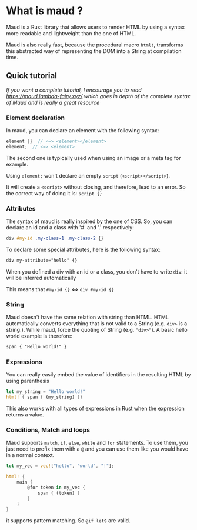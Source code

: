 # What is maud ?
Maud is a Rust library that allows users to render HTML by using a syntax more readable and lightweight than the one of HTML.

Maud is also really fast, because the procedural macro `html!`, transforms this abstracted way of representing the DOM into a String at compilation time.

## Quick tutorial

_If you want a complete tutorial, I encourage you to read <https://maud.lambda-fairy.xyz/> which goes in depth of the complete syntax of Maud and is really a great resource_

### Element declaration

In maud, you can declare an element with the following syntax:

```rs
element {}  // <=> <element></element>
element;  // <=> <element>
```

The second one is typically used when using an image or a meta tag for example.

<div class="note">

Using `element;` won't declare an empty `script` (`<script></script>`).

It will create a `<script>` without closing, and therefore, lead to an error. So the correct way of doing it is: `script {}`

</div>

### Attributes

The syntax of maud is really inspired by the one of CSS. So, you can declare an id and a class with '#' and '.' respectively:

```css
div #my-id .my-class-1 .my-class-2 {}
```

To declare some special attributes, here is the following syntax:

```css
div my-attribute="hello" {}
```

<div class="note">

When you defined a div with an id or a class, you don't have to write `div`: it will be inferred automatically

This means that `#my-id {}` <=> `div #my-id {}`

</div>

### String

Maud doesn't have the same relation with string than HTML. HTML automatically converts everything that is not valid to a String (e.g. `div>` is a string.). While maud, force the quoting of String (e.g. `"div>"`). A basic hello world example is therefore:

```css
span { "Hello world!" }
```

### Expressions

You can really easily embed the value of identifiers in the resulting HTML by using parenthesis

```rs
let my_string = "Hello world!"
html! { span { (my_string) }}
```

This also works with all types of expressions in Rust when the expression returns a value.

### Conditions, Match and loops

Maud supports `match`, `if`, `else`, `while` and `for` statements. To use them, you just need to prefix them with a `@` and you can use them like you would have in a normal context.

```rs
let my_vec = vec!["hello", "world", "!"];

html! {
    main {
        @for token in my_vec {
            span { (token) }
        }
    }
}
```

<div class="note">

it supports pattern matching. So `@if let`s are valid.

</div>
